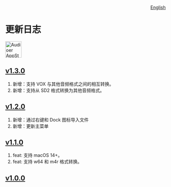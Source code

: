 <p align="right">
  <a href="./CHANGELOG.md">English</a>
</p>
<!--rehype:style=float: right; bottom: -36px; position: relative;-->

更新日志
===

<a target="_blank" href="https://apps.apple.com/app/Audioer/6743841447" title="Audioer for macOS">
<img alt="Audioer AppStore" src="https://jaywcjlove.github.io/sb/download/macos.svg" height="51">
</a>

## [v1.3.0](https://github.com/jaywcjlove/audioer/releases/tag/v1.3.0)

1. 新增：支持 VOX 与其他音频格式之间的相互转换。
2. 新增：支持从 SD2 格式转换为其他音频格式。

## [v1.2.0](https://github.com/jaywcjlove/audioer/releases/tag/v1.2.0)

1. 新增：通过右键和 Dock 图标导入文件  
2. 新增：更新主菜单

## [v1.1.0](https://github.com/jaywcjlove/audioer/releases/tag/v1.1.0)

1. feat: 支持 macOS 14+。
2. feat: 支持 w64 和 m4r 格式转换。

## [v1.0.0](https://github.com/jaywcjlove/audioer/releases/tag/v1.0.0)
